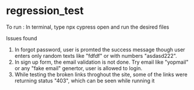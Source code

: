 # regression_test
 
To run : In terminal, type npx cypress open and run the desired files

Issues found 

1. In forgot password, user is promted the success message though user enters only random texts like "fdfdf" or with  numbers "asdasd222".
2. In sign up form, the email validation is not done. Try email like "yopmail" or any "fake email" genertor, user is allowed to login.
3. While testing the broken links throghout the site, some of the links were returning status "403", which can be seen while running it
